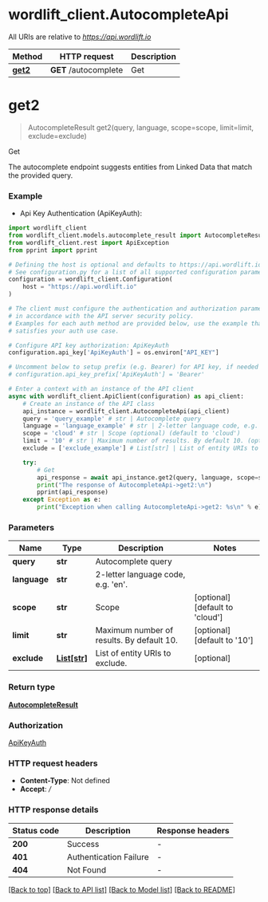 # wordlift_client.AutocompleteApi

All URIs are relative to *https://api.wordlift.io*

Method | HTTP request | Description
------------- | ------------- | -------------
[**get2**](AutocompleteApi.md#get2) | **GET** /autocomplete | Get


# **get2**
> AutocompleteResult get2(query, language, scope=scope, limit=limit, exclude=exclude)

Get

The autocomplete endpoint suggests entities from Linked Data that match the provided query.

### Example

* Api Key Authentication (ApiKeyAuth):

```python
import wordlift_client
from wordlift_client.models.autocomplete_result import AutocompleteResult
from wordlift_client.rest import ApiException
from pprint import pprint

# Defining the host is optional and defaults to https://api.wordlift.io
# See configuration.py for a list of all supported configuration parameters.
configuration = wordlift_client.Configuration(
    host = "https://api.wordlift.io"
)

# The client must configure the authentication and authorization parameters
# in accordance with the API server security policy.
# Examples for each auth method are provided below, use the example that
# satisfies your auth use case.

# Configure API key authorization: ApiKeyAuth
configuration.api_key['ApiKeyAuth'] = os.environ["API_KEY"]

# Uncomment below to setup prefix (e.g. Bearer) for API key, if needed
# configuration.api_key_prefix['ApiKeyAuth'] = 'Bearer'

# Enter a context with an instance of the API client
async with wordlift_client.ApiClient(configuration) as api_client:
    # Create an instance of the API class
    api_instance = wordlift_client.AutocompleteApi(api_client)
    query = 'query_example' # str | Autocomplete query
    language = 'language_example' # str | 2-letter language code, e.g. 'en'.
    scope = 'cloud' # str | Scope (optional) (default to 'cloud')
    limit = '10' # str | Maximum number of results. By default 10. (optional) (default to '10')
    exclude = ['exclude_example'] # List[str] | List of entity URIs to exclude. (optional)

    try:
        # Get
        api_response = await api_instance.get2(query, language, scope=scope, limit=limit, exclude=exclude)
        print("The response of AutocompleteApi->get2:\n")
        pprint(api_response)
    except Exception as e:
        print("Exception when calling AutocompleteApi->get2: %s\n" % e)
```



### Parameters


Name | Type | Description  | Notes
------------- | ------------- | ------------- | -------------
 **query** | **str**| Autocomplete query | 
 **language** | **str**| 2-letter language code, e.g. &#39;en&#39;. | 
 **scope** | **str**| Scope | [optional] [default to &#39;cloud&#39;]
 **limit** | **str**| Maximum number of results. By default 10. | [optional] [default to &#39;10&#39;]
 **exclude** | [**List[str]**](str.md)| List of entity URIs to exclude. | [optional] 

### Return type

[**AutocompleteResult**](AutocompleteResult.md)

### Authorization

[ApiKeyAuth](../README.md#ApiKeyAuth)

### HTTP request headers

 - **Content-Type**: Not defined
 - **Accept**: */*

### HTTP response details

| Status code | Description | Response headers |
|-------------|-------------|------------------|
**200** | Success |  -  |
**401** | Authentication Failure |  -  |
**404** | Not Found |  -  |

[[Back to top]](#) [[Back to API list]](../README.md#documentation-for-api-endpoints) [[Back to Model list]](../README.md#documentation-for-models) [[Back to README]](../README.md)

